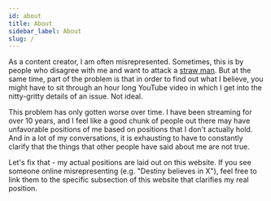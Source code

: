 ```yaml
---
id: about
title: About
sidebar_label: About
slug: /
---
```


As a content creator, I am often misrepresented. Sometimes, this is by people who disagree with me and want to attack a [straw man](https://en.wikipedia.org/wiki/Straw_man). But at the same time, part of the problem is that in order to find out what I believe, you might have to sit through an hour long YouTube video in which I get into the nitty-gritty details of an issue. Not ideal.

This problem has only gotten worse over time. I have been streaming for over 10 years, and I feel like a good chunk of people out there may have unfavorable positions of me based on positions that I don't actually hold. And in a lot of my conversations, it is exhausting to have to constantly clarify that the things that other people have said about me are not true.

Let's fix that - my actual positions are laid out on this website. If you see someone online misrepresenting (e.g. "Destiny believes in X"), feel free to link them to the specific subsection of this website that clarifies my real position.
